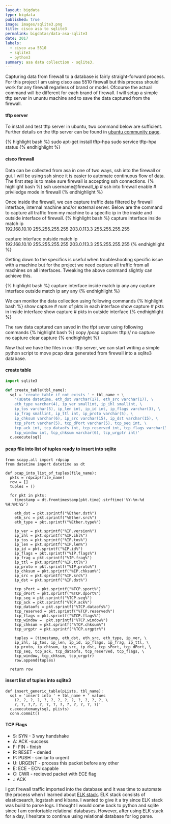```yaml
---
layout: bigdata
type: bigdata
published: true
image: images/sqlite3.png
title: cisco asa to sqlite3
permalink: bigdatas/data-asa-sqlite3
date: 2017
labels:
  - cisco asa 5510
  - sqlite3
  - python3
summary: asa data collection - sqlite3.
---
```


Capturing data from firewall to a database is fairly straight-forward process. For this project I am using cisco asa 5510 firewall but this process should work for any firewall regarless of brand or model. Ofcourse the actual command will be different for each brand of firewall. I will setup a simple tftp server in ununtu machine and to save the data captured from the firewall.

#### tftp server
To install and test tftp server in ubuntu, two command below are sufficient. Further details on the tftp server can be found in [ubuntu community page](https://help.ubuntu.com/community/TFTP). 

{% highlight bash %}
sudo apt-get install tftp-hpa
sudo service tftp-hpa status
{% endhighlight %}

#### cisco firewall
Data can be collected from asa in one of two ways, ssh into the firewall or gui. I will be using ssh since it is easier to automate continuous flow of data. The first step is to make sure firewall is accepting ssh connections.
{% highlight bash %}
ssh username@firewall_ip	# ssh into firewall
enable				# priviledge mode in firewall
{% endhighlight %}

Once inside the firewall, we can capture traffic data filtered by firewall interface, internal machine and/or external server. Below are the command to capture all traffic from my machine to a specific ip in the inside and outside interface of firewall.
{% highlight bash %}
capture <filename1> interface inside match ip \
192.168.10.10 255.255.255.255 203.0.113.3 255.255.255.255

capture <filename2> interface outside match ip \
192.168.10.10 255.255.255.255 203.0.113.3 255.255.255.255
{% endhighlight %}

Getting down to the specifics is useful when troubleshooting specific issue with a machine but for the project we need capture all traffic from all machines on all interfaces. Tweaking the above command slightly can achieve this.

{% highlight bash %}
capture <filename1>interface inside match ip any any
capture <filename2>interface outside match ip any any
{% endhighlight %}

We can monitor the data collection using following commands
{% highlight bash %}
show capture                	# num of pkts in each interface
show capture <filename1>        # pkts in inside interface
show capture <filename2>        # pkts in outside interface
{% endhighlight %}

The raw data captured can saved in the tfpt sever using following commands
{% highlight bash %}
copy /pcap capture:<name1> tftp://<server-ip-address>
no capture <filename1>	
no capture <filename2>
clear capture
{% endhighlight %}

Now that we have the files in our tftp server, we can start writing a simple python script to move pcap data generated from firewall into a sqlite3 database. 

#### create table
```python
import sqlite3

def create_table(tbl_name):
  sql = 'create table if not exists ' + tbl_name + \
    '(sDate datetime, eth_dst varchar(17), eth_src varchar(17), \
    eth_type varchar(4), ip_ver smallint, ip_ihl smallint, \
    ip_tos varchar(5), ip_len int, ip_id int, ip_flags varchar(3), \
    ip_frag smallint, ip_ttl int, ip_proto varchar(5), \
    ip_chksum varchar(6), ip_src varchar(15), ip_dst varchar(15), \
    tcp_sPort varchar(5), tcp_dPort varchar(5), tcp_seq int, \
    tcp_ack int, tcp_dataofs int, tcp_reserved int, tcp_flags varchar(3), \
    tcp_window int, tcp_chksum varchar(6), tcp_urgptr int)'
  c.execute(sql)
```

#### pcap file into list of tuples ready to insert into sqlite
```
from scapy.all import rdpcap
from datetime import datetime as dt

def pcap_into_list_of_tuples(file_name):
  pkts = rdpcap(file_name)
  row = []
  tuples = ()

  for pkt in pkts:
    timestamp = dt.fromtimestamp(pkt.time).strftime('%Y-%m-%d %H:%M:%S')
	   
    eth_dst = pkt.sprintf("%Ether.dst%")
    eth_src = pkt.sprintf("%Ether.src%")
    eth_type = pkt.sprintf("%Ether.type%")
	    
    ip_ver = pkt.sprintf("%IP.version%")
    ip_ihl = pkt.sprintf("%IP.ihl%")
    ip_tos = pkt.sprintf("%IP.tos%")
    ip_len = pkt.sprintf("%IP.len%")
    ip_id = pkt.sprintf("%IP.id%")
    ip_flags = pkt.sprintf("%IP.flags%")
    ip_frag = pkt.sprintf("%IP.frag%")
    ip_ttl = pkt.sprintf("%IP.ttl%")
    ip_proto = pkt.sprintf("%IP.proto%")
    ip_chksum = pkt.sprintf("%IP.chksum%")
    ip_src = pkt.sprintf("%IP.src%")
    ip_dst = pkt.sprintf("%IP.dst%")

    tcp_sPort = pkt.sprintf("%TCP.sport%")
    tcp_dPort = pkt.sprintf("%TCP.dport%")
    tcp_seq = pkt.sprintf("%TCP.seq%")
    tcp_ack = pkt.sprintf("%TCP.ack%")
    tcp_dataofs = pkt.sprintf("%TCP.dataofs%")
    tcp_reserved = pkt.sprintf("%TCP.reserved%")
    tcp_flags = pkt.sprintf("%TCP.flags%")
    tcp_window =  pkt.sprintf("%TCP.window%")
    tcp_chksum = pkt.sprintf("%TCP.chksum%")
    tcp_urgptr = pkt.sprintf("%TCP.urgptr%")

    tuples = (timestamp, eth_dst, eth_src, eth_type, ip_ver, \
	ip_ihl, ip_tos, ip_len, ip_id, ip_flags, ip_frag, ip_ttl, \
	ip_proto, ip_chksum, ip_src, ip_dst, tcp_sPort, tcp_dPort, \
	tcp_seq, tcp_ack, tcp_dataofs, tcp_reserved, tcp_flags, \
	tcp_window, tcp_chksum, tcp_urgptr)
    row.append(tuples)
	
  return row
```


#### insert list of tuples into sqlite3
````
def insert_generic_table(pLists, tbl_name):
  sql = 'insert into ' + tbl_name + ' values
    (?, ?, ?, ?, ?, ?, ?, ?, ?, ?, ?, ?, ?, \
    ?, ?, ?,?, ?, ?, ?, ?, ?, ?, ?, ?, ?)'
  c.executemany(sql, pLists)
  conn.commit()
````

#### TCP Flags
* S: SYN - 3 way handshake
* A: ACK -success
* F: FIN - finish
* R: RESET - denied
* P: PUSH - similar to urgent
* U: URGENT - process this packet before any other
* E: ECE - ECN capable
* C: CWR - recieved packet with ECE flag
* .: ACK



I got firewall traffic imported into the database and it was time to automate the process when I learned about [ELK stack](./dat-asa-elk.md). ELK stack consists of elasticsearch, logstash and kibana. I wanted to give it a try since ELK stack was build to parse logs. I thought I would come back to python and sqlite since I am confortable relational databases. However, after using ELK stack for a day, I hesitate to continue using relational database for log parse.

